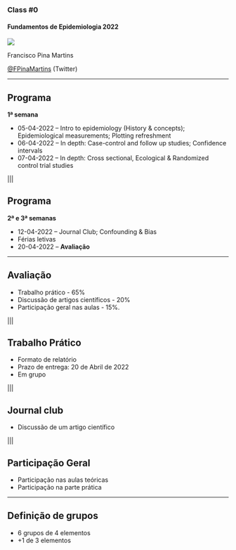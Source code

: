 ### Class #0

#### Fundamentos de Epidemiologia 2022

<img src="common/logo-FCUL.png" style="background:none; border:none; box-shadow:none;">

Francisco Pina Martins

[@FPinaMartins](https://twitter.com/FPinaMartins) (Twitter)

---

## Programa

**1ª semana**

* 05-04-2022 – Intro to epidemiology (History & concepts); Epidemiological measurements; Plotting refreshment
* 06-04-2022 – In depth: Case-control and follow up studies; Confidence intervals
* 07-04-2022 – In depth: Cross sectional, Ecological & Randomized control trial studies

|||

## Programa

**2ª e 3ª semanas**

* 12-04-2022 – Journal Club; Confounding & Bias
* Férias letivas 
* 20-04-2022 – **Avaliação**

---

## Avaliação

* Trabalho prático - 65% <!-- .element: class="fragment" data-fragment-index="1" -->
* Discussão de artigos científicos - 20%  <!-- .element: class="fragment" data-fragment-index="2" -->
* Participação geral nas aulas - 15%. <!-- .element: class="fragment" data-fragment-index="3" -->

|||

## Trabalho Prático

* Formato de relatório <!-- .element: class="fragment" data-fragment-index="1" -->
* Prazo de entrega: 20 de Abril de 2022 <!-- .element: class="fragment" data-fragment-index="2" -->
* Em grupo <!-- .element: class="fragment" data-fragment-index="3" -->

|||

## Journal club

* Discussão de um artigo científico <!-- .element: class="fragment" data-fragment-index="1" -->

|||

## Participação Geral

* Participação nas aulas teóricas <!-- .element: class="fragment" data-fragment-index="1" -->
* Participação na parte prática <!-- .element: class="fragment" data-fragment-index="2" -->

---

## Definição de grupos

* 6 grupos de 4 elementos <!-- .element: class="fragment" data-fragment-index="1" -->
 * +1 de 3 elementos <!-- .element: class="fragment" data-fragment-index="1" -->
